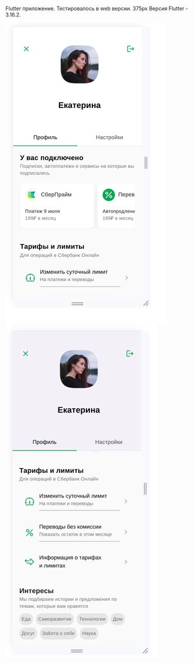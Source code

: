Flutter приложение. Тестировалось в web версии. 375px
Версия Flutter - 3.16.2.

![alt text](assets/screens/first.png)
![alt text](assets/screens/second.png)
